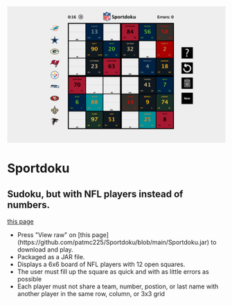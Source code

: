 ![Sportdoku Preview](https://github.com/patmc225/Sportdoku/blob/main/Image.png)

# Sportdoku
## Sudoku, but with NFL players instead of numbers.

[this page](https://github.com/patmc225/Sportdoku/blob/main/Sportdoku.jar)
<ul>
  <li> Press "View raw" on [this page](https://github.com/patmc225/Sportdoku/blob/main/Sportdoku.jar) to download and play. </li>
  <li> Packaged as a JAR file. </li>
  <li> Displays a 6x6 board of NFL players with 12 open squares. </li>
  <li> The user must fill up the square as quick and with as little errors as possible </li>
  <li> Each player must not share a team, number, postion, or last name with another player in the same row, column, or 3x3 grid </li>
</ul>
